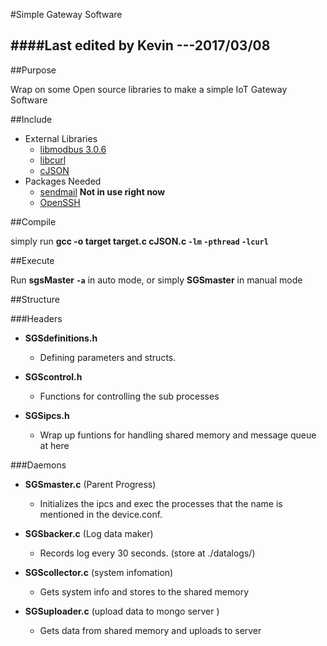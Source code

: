 #Simple Gateway Software

####Last edited by Kevin ---2017/03/08
---------------------------------------

##Purpose

  Wrap on some Open source libraries to make a simple IoT Gateway Software

##Include

* External Libraries
  * [libmodbus 3.0.6](https://github.com/stephane/libmodbus)
  * [libcurl](https://curl.haxx.se/)
  * [cJSON](https://github.com/DaveGamble/cJSON)
* Packages Needed
  * [sendmail](https://www.proofpoint.com/us/products/sendmail-sentrion) __Not in use right now__
  * [OpenSSH](https://www.openssh.com/)

##Compile

  simply run __gcc -o target target.c cJSON.c `-lm` `-pthread` `-lcurl`__

##Execute

  Run __sgsMaster `-a`__ in auto mode, or simply __SGSmaster__ in manual mode 
	 
##Structure

###Headers
* __SGSdefinitions.h__
  * Defining parameters and structs.

* __SGScontrol.h__
  * Functions for controlling the sub processes

* __SGSipcs.h__
  * Wrap up funtions for handling shared memory and message queue at here

###Daemons

* __SGSmaster.c__ (Parent Progress)
  * Initializes the ipcs and exec the processes that the name is mentioned in the device.conf.

* __SGSbacker.c__ (Log data maker)
  * Records log every 30 seconds. (store at ./datalogs/)

* __SGScollector.c__ (system infomation)
  * Gets system info and stores to the shared memory

* __SGSuploader.c__ (upload data to mongo server )
  * Gets data from shared memory and uploads to server
	
